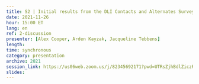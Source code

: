 ```yaml
---
title: S2 | Initial results from the DLI Contacts and Alternates Survey and Community Discussion
date: 2021-11-26
hour: 15:00 ET
lang: en
ref: 2-discussion
presenter: [Alex Cooper, Arden Kayzak, Jacqueline Tebbens]
length:
time: synchronous
category: presentation
archive: 2021
session_link: https://us06web.zoom.us/j/82345692171?pwd=UTRsZjhBdlZiczRFSWw5cTVDS1g4Zz09
slides:
---
```

